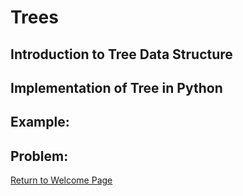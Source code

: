 # Trees

## Introduction to Tree Data Structure

## Implementation of Tree in Python

## Example:

## Problem:

[Return to Welcome Page](./0-welcome.md)
